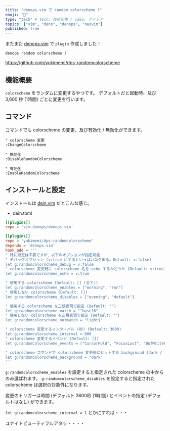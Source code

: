 ```yaml
---
title: "denops.vim で random colorscheme !"
emoji: "🐜"
type: "tech" # tech: 技術記事 / idea: アイデア
topics: ["vim", "deno", "denops", "neovim"]
published: true
---
```


またまた [denops.vim](https://github.com/vim-denops/denops.vim) で `plugin` 作成しました！

`denops random colorscheme !`

https://github.com/yukimemi/dps-randomcolorscheme


<!-- more -->

## 機能概要

`colorscheme` をランダムに変更するやつです。
デフォルトだと起動時、及び 3,600 秒 (1時間) ごとに変更を行います。


## コマンド

コマンドでも colorscheme の変更、及び有効化 / 無効化ができます。

```vim
" colorscheme 変更
:ChangeColorscheme

" 無効化
:DisableRandomColorscheme

" 有効化
:EnableRandomColorscheme
```


## インストールと設定

インストールは [dein.vim](https://github.com/Shougo/dein.vim) だとこんな感じ。

- dein.toml

```toml
[[plugins]]
repo = 'vim-denops/denops.vim'

[[plugins]]
repo = 'yukimemi/dps-randomcolorscheme'
depends = 'denops.vim'
hook_add = '''
" 特に設定は不要ですが、以下のオプションが指定可能
" デバッグオプション (v:true にするといっぱいログ出る。Default: v:false)
let g:randomcolorscheme_debug = v:false
" colorscheme 変更時に colorscheme 名を echo するかどうか (Default: v:true)
let g:randomcolorscheme_echo = v:true

" 使用する colorscheme (Default: [] (全て))
let g:randomcolorscheme_enables = ["morning", "ron"]
" 使用しない colorscheme (Default: [])
let g:randomcolorscheme_disables = ["evening", "default"]

" 使用する colorscheme を正規表現で指定 (Default: "")
let g:randomcolorscheme_match = "^base16"
" 使用しない colorscheme を正規表現で指定 (Default: "")
let g:randomcolorscheme_notmatch = "light$"

" colorscheme 変更するインターバル (秒) (Default: 3600)
let g:randomcolorscheme_interval = 600
" colorscheme 変更するイベント (Default: [])
let g:randomcolorscheme_events = ["CursorHold", "FocusLost", "BufWritePost"]

" colorscheme コマンドで colorscheme 変更後にセットする background (dark / light を指定する)"
let g:randomcolorscheme_background = "dark"
'''
```

`g:randomcolorscheme_enables` を設定すると指定された colorscheme の中からのみ選ばれます。
`g:randomcolorscheme_disables` を設定すると指定された colorscheme は選択の対象外になります。

変更のトリガーは時間 (デフォルト 3600秒 [1時間]) とイベントの指定 (デフォルトはなし) ができます。

`let g:randomcolorscheme_interval = 1` とかにすれば・・・

ユナイトビューティフルアタッ・・・・


